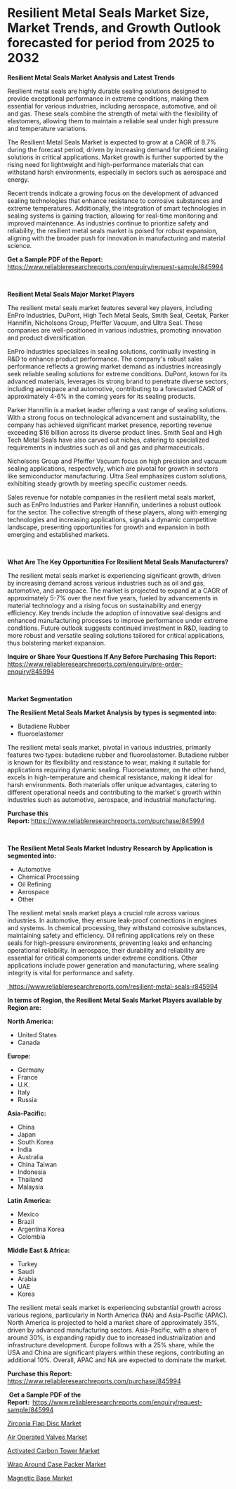 <p><h1>Resilient Metal Seals Market Size, Market Trends, and Growth Outlook forecasted for period from 2025 to 2032</h1></p><p><strong>Resilient Metal Seals Market Analysis and Latest Trends</strong></p>
<p><p>Resilient metal seals are highly durable sealing solutions designed to provide exceptional performance in extreme conditions, making them essential for various industries, including aerospace, automotive, and oil and gas. These seals combine the strength of metal with the flexibility of elastomers, allowing them to maintain a reliable seal under high pressure and temperature variations.</p><p>The Resilient Metal Seals Market is expected to grow at a CAGR of 8.7% during the forecast period, driven by increasing demand for efficient sealing solutions in critical applications. Market growth is further supported by the rising need for lightweight and high-performance materials that can withstand harsh environments, especially in sectors such as aerospace and energy.</p><p>Recent trends indicate a growing focus on the development of advanced sealing technologies that enhance resistance to corrosive substances and extreme temperatures. Additionally, the integration of smart technologies in sealing systems is gaining traction, allowing for real-time monitoring and improved maintenance. As industries continue to prioritize safety and reliability, the resilient metal seals market is poised for robust expansion, aligning with the broader push for innovation in manufacturing and material science.</p></p>
<p><strong>Get a Sample PDF of the Report:&nbsp;</strong> <a href="https://www.reliableresearchreports.com/enquiry/request-sample/845994?utm_campaign=48&utm_medium=2&utm_source=Github&utm_content=ia&utm_term=20022025&utm_id=resilient-metal-seals">https://www.reliableresearchreports.com/enquiry/request-sample/845994</a></p>
<p>&nbsp;</p>
<p><strong>Resilient Metal Seals Major Market Players</strong></p>
<p><p>The resilient metal seals market features several key players, including EnPro Industries, DuPont, High Tech Metal Seals, Smith Seal, Ceetak, Parker Hannifin, Nicholsons Group, Pfeiffer Vacuum, and Ultra Seal. These companies are well-positioned in various industries, promoting innovation and product diversification.</p><p>EnPro Industries specializes in sealing solutions, continually investing in R&D to enhance product performance. The company's robust sales performance reflects a growing market demand as industries increasingly seek reliable sealing solutions for extreme conditions. DuPont, known for its advanced materials, leverages its strong brand to penetrate diverse sectors, including aerospace and automotive, contributing to a forecasted CAGR of approximately 4-6% in the coming years for its sealing products.</p><p>Parker Hannifin is a market leader offering a vast range of sealing solutions. With a strong focus on technological advancement and sustainability, the company has achieved significant market presence, reporting revenue exceeding $16 billion across its diverse product lines. Smith Seal and High Tech Metal Seals have also carved out niches, catering to specialized requirements in industries such as oil and gas and pharmaceuticals.</p><p>Nicholsons Group and Pfeiffer Vacuum focus on high precision and vacuum sealing applications, respectively, which are pivotal for growth in sectors like semiconductor manufacturing. Ultra Seal emphasizes custom solutions, exhibiting steady growth by meeting specific customer needs.</p><p>Sales revenue for notable companies in the resilient metal seals market, such as EnPro Industries and Parker Hannifin, underlines a robust outlook for the sector. The collective strength of these players, along with emerging technologies and increasing applications, signals a dynamic competitive landscape, presenting opportunities for growth and expansion in both emerging and established markets.</p></p>
<p>&nbsp;</p>
<p><strong>What Are The Key Opportunities For Resilient Metal Seals Manufacturers?</strong></p>
<p><p>The resilient metal seals market is experiencing significant growth, driven by increasing demand across various industries such as oil and gas, automotive, and aerospace. The market is projected to expand at a CAGR of approximately 5-7% over the next five years, fueled by advancements in material technology and a rising focus on sustainability and energy efficiency. Key trends include the adoption of innovative seal designs and enhanced manufacturing processes to improve performance under extreme conditions. Future outlook suggests continued investment in R&D, leading to more robust and versatile sealing solutions tailored for critical applications, thus bolstering market expansion.</p></p>
<p><strong>Inquire or Share Your Questions If Any Before Purchasing This Report:</strong> <a href="https://www.reliableresearchreports.com/enquiry/pre-order-enquiry/845994?utm_campaign=48&utm_medium=2&utm_source=Github&utm_content=ia&utm_term=20022025&utm_id=resilient-metal-seals">https://www.reliableresearchreports.com/enquiry/pre-order-enquiry/845994</a></p>
<p>&nbsp;</p>
<p><strong>Market Segmentation</strong></p>
<p><strong>The Resilient Metal Seals Market Analysis by types is segmented into:</strong></p>
<p><ul><li>Butadiene Rubber</li><li>fluoroelastomer</li></ul></p>
<p><p>The resilient metal seals market, pivotal in various industries, primarily features two types: butadiene rubber and fluoroelastomer. Butadiene rubber is known for its flexibility and resistance to wear, making it suitable for applications requiring dynamic sealing. Fluoroelastomer, on the other hand, excels in high-temperature and chemical resistance, making it ideal for harsh environments. Both materials offer unique advantages, catering to different operational needs and contributing to the market's growth within industries such as automotive, aerospace, and industrial manufacturing.</p></p>
<p><strong>Purchase this Report:&nbsp;</strong><a href="https://www.reliableresearchreports.com/purchase/845994?utm_campaign=48&utm_medium=2&utm_source=Github&utm_content=ia&utm_term=20022025&utm_id=resilient-metal-seals">https://www.reliableresearchreports.com/purchase/845994</a></p>
<p>&nbsp;</p>
<p><strong>The Resilient Metal Seals Market Industry Research by Application is segmented into:</strong></p>
<p><ul><li>Automotive</li><li>Chemical Processing</li><li>Oil Refining</li><li>Aerospace</li><li>Other</li></ul></p>
<p><p>The resilient metal seals market plays a crucial role across various industries. In automotive, they ensure leak-proof connections in engines and systems. In chemical processing, they withstand corrosive substances, maintaining safety and efficiency. Oil refining applications rely on these seals for high-pressure environments, preventing leaks and enhancing operational reliability. In aerospace, their durability and reliability are essential for critical components under extreme conditions. Other applications include power generation and manufacturing, where sealing integrity is vital for performance and safety.</p></p>
<p><a href="https://www.reliableresearchreports.com/resilient-metal-seals-r845994?utm_campaign=48&utm_medium=2&utm_source=Github&utm_content=ia&utm_term=20022025&utm_id=resilient-metal-seals">&nbsp;https://www.reliableresearchreports.com/resilient-metal-seals-r845994</a></p>
<p><strong>In terms of Region, the Resilient Metal Seals Market Players available by Region are:</strong></p>
<p>
    <p> <strong> North America: </strong>
        <ul>
            <li>United States</li>
            <li>Canada</li>
        </ul>
        </p> 
    <p> <strong> Europe: </strong>
        <ul>
            <li>Germany</li>
            <li>France</li>
            <li>U.K.</li>
            <li>Italy</li>
            <li>Russia</li>
        </ul>
        </p> 
    <p> <strong> Asia-Pacific: </strong>
        <ul>
            <li>China</li>
            <li>Japan</li>
            <li>South Korea</li>
            <li>India</li>
            <li>Australia</li>
            <li>China Taiwan</li>
            <li>Indonesia</li>
            <li>Thailand</li>
            <li>Malaysia</li>
        </ul>
        </p> 
    <p> <strong> Latin America: </strong>
        <ul>
            <li>Mexico</li>
            <li>Brazil</li>
            <li>Argentina Korea</li>
            <li>Colombia</li>
        </ul>
        </p> 
    <p> <strong> Middle East & Africa: </strong>
        <ul>
            <li>Turkey</li>
            <li>Saudi</li>
            <li>Arabia</li>
            <li>UAE</li>
            <li>Korea</li>
        </ul>
    </p>
    </p>
<p><p>The resilient metal seals market is experiencing substantial growth across various regions, particularly in North America (NA) and Asia-Pacific (APAC). North America is projected to hold a market share of approximately 35%, driven by advanced manufacturing sectors. Asia-Pacific, with a share of around 30%, is expanding rapidly due to increased industrialization and infrastructure development. Europe follows with a 25% share, while the USA and China are significant players within these regions, contributing an additional 10%. Overall, APAC and NA are expected to dominate the market.</p></p>
<p><strong>Purchase this Report: </strong><a href="https://www.reliableresearchreports.com/purchase/845994?utm_campaign=48&utm_medium=2&utm_source=Github&utm_content=ia&utm_term=20022025&utm_id=resilient-metal-seals">https://www.reliableresearchreports.com/purchase/845994</a></p>
<p>&nbsp;<strong>Get a Sample PDF of the Report:&nbsp;&nbsp;</strong><a href="https://www.reliableresearchreports.com/enquiry/request-sample/845994?utm_campaign=48&utm_medium=2&utm_source=Github&utm_content=ia&utm_term=20022025&utm_id=resilient-metal-seals">https://www.reliableresearchreports.com/enquiry/request-sample/845994</a></p>
<p><strong></strong></p>
<p><p><a href="https://github.com/jhamygunler/Market-Research-Report-List-1/blob/main/zirconia-flap-disc-market.md?utm_campaign=48&utm_medium=2&utm_source=Github&utm_content=ia&utm_term=20022025&utm_id=resilient-metal-seals">Zirconia Flap Disc Market</a></p><p><a href="https://github.com/iquiseeboli/Market-Research-Report-List-1/blob/main/air-operated-valves-market.md?utm_campaign=48&utm_medium=2&utm_source=Github&utm_content=ia&utm_term=20022025&utm_id=resilient-metal-seals">Air Operated Valves Market</a></p><p><a href="https://github.com/poianaokkels/Market-Research-Report-List-1/blob/main/activated-carbon-tower-market.md?utm_campaign=48&utm_medium=2&utm_source=Github&utm_content=ia&utm_term=20022025&utm_id=resilient-metal-seals">Activated Carbon Tower Market</a></p><p><a href="https://github.com/vigoseiler/Market-Research-Report-List-1/blob/main/wrap-around-case-packer-market.md?utm_campaign=48&utm_medium=2&utm_source=Github&utm_content=ia&utm_term=20022025&utm_id=resilient-metal-seals">Wrap Around Case Packer Market</a></p><p><a href="https://github.com/daemluari/Market-Research-Report-List-1/blob/main/magnetic-base-market.md?utm_campaign=48&utm_medium=2&utm_source=Github&utm_content=ia&utm_term=20022025&utm_id=resilient-metal-seals">Magnetic Base Market</a></p></p>